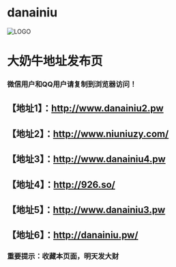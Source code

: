 # danainiu
![LOGO](https://s1.ax1x.com/2018/12/01/FnneYD.png)
# 大奶牛地址发布页
### 微信用户和QQ用户请复制到浏览器访问！
## 【地址1】：http://www.danainiu2.pw
## 【地址2】：http://www.niuniuzy.com/
## 【地址3】：http://www.danainiu4.pw
## 【地址4】：http://926.so/
## 【地址5】：http://www.danainiu3.pw
## 【地址6】：http://danainiu.pw/
### 重要提示：收藏本页面，明天发大财
